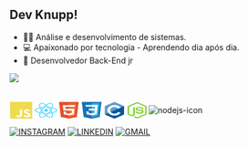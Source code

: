 ## Dev Knupp! 
- 👨‍💻 Análise e desenvolvimento de sistemas.  
- 💻 Apaixonado por tecnologia - Aprendendo dia após dia.
- 🤖 Desenvolvedor Back-End jr

<div>

  <img  height="180em" src="https://github-readme-stats.vercel.app/api?username=marlonknupp&show_icons=true&theme=great-gatsby&include_all_commits=true&count_private=true"/>  
   </div> <br>

<img align="center" height="30" width="40" alt="js-icon"  src="https://raw.githubusercontent.com/devicons/devicon/master/icons/javascript/javascript-plain.svg"> <img align="center" height="30" width="40" alt="react-icon" src="https://raw.githubusercontent.com/devicons/devicon/master/icons/react/react-original.svg"><img align="center" height="30" width="40" alt="html-icon" src="https://raw.githubusercontent.com/devicons/devicon/master/icons/html5/html5-original.svg"><img align="center" height="30" width="40" alt="css-icon" src="https://raw.githubusercontent.com/devicons/devicon/master/icons/css3/css3-original.svg"><img align="center" height="30" width="40" alt="c-icon" src="https://raw.githubusercontent.com/devicons/devicon/master/icons/c/c-original.svg"><img align="center" height="30" width="40" alt="nodejs-icon" src="https://raw.githubusercontent.com/devicons/devicon/master/icons/nodejs/nodejs-original.svg"><img align="center" height="30" width="40" alt="nodejs-icon" src="https://raw.githubusercontent.com/jmnote/z-icons/master/svg/cpp.svg">
   </div>

[![INSTAGRAM](https://img.shields.io/badge/Instagram-E4405F?style=for-the-badge&logo=instagram&logoColor=white)](https://www.instagram.com/marlonknupp/)
[![LINKEDIN](https://img.shields.io/badge/LinkedIn-0077B5?style=for-the-badge&logo=linkedin&logoColor=white)](https://www.linkedin.com/in/marlon-knupp-284252260/)
[![GMAIL](https://img.shields.io/badge/Gmail-D14836?style=for-the-badge&logo=gmail&logoColor=white)](marlonjcc23@gmail.com)
